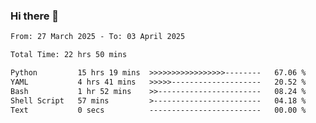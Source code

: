 ### Hi there 👋

<!--
**ututono/ututono** is a ✨ _special_ ✨ repository because its `README.md` (this file) appears on your GitHub profile.

Here are some ideas to get you started:

- 🔭 I’m currently working on ...
- 🌱 I’m currently learning ...
- 👯 I’m looking to collaborate on ...
- 🤔 I’m looking for help with ...
- 💬 Ask me about ...
- 📫 How to reach me: ...
- 😄 Pronouns: ...
- ⚡ Fun fact: ...
-->



<!--START_SECTION:waka-->

```txt
From: 27 March 2025 - To: 03 April 2025

Total Time: 22 hrs 50 mins

Python         15 hrs 19 mins  >>>>>>>>>>>>>>>>>--------   67.06 %
YAML           4 hrs 41 mins   >>>>>--------------------   20.52 %
Bash           1 hr 52 mins    >>-----------------------   08.24 %
Shell Script   57 mins         >------------------------   04.18 %
Text           0 secs          -------------------------   00.00 %
```

<!--END_SECTION:waka-->
